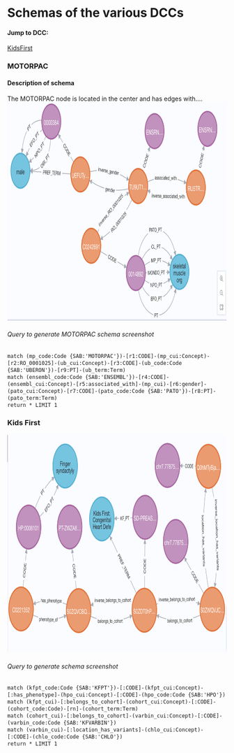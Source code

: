 

# Schemas of the various DCCs
#### Jump to DCC:
 
[KidsFirst](#query-to-generate-MOTORPAC-schema-screenshot)

### **MOTORPAC**
#### Description of schema
The MOTORPAC node is located in the center and has edges with....
<img src="https://github.com/TaylorResearchLab/CFDE_DataDistillery/blob/main/images/MOTORPAC_SCHEMA.png" width="900" height="500">

###### Query to generate MOTORPAC schema screenshot
```
match (mp_code:Code {SAB:'MOTORPAC'})-[r1:CODE]-(mp_cui:Concept)-[r2:RO_0001025]-(ub_cui:Concept)-[r3:CODE]-(ub_code:Code {SAB:'UBERON'})-[r9:PT]-(ub_term:Term) 
match (ensembl_code:Code {SAB:'ENSEMBL'})-[r4:CODE]-(ensembl_cui:Concept)-[r5:associated_with]-(mp_cui)-[r6:gender]-(pato_cui:Concept)-[r7:CODE]-(pato_code:Code {SAB:'PATO'})-[r8:PT]-(pato_term:Term) 
return * LIMIT 1
```


### **Kids First**

<img src="https://github.com/TaylorResearchLab/CFDE_DataDistillery/blob/main/images/KF_SCHEMA.png" width="900" height="500">

###### Query to generate schema screenshot

```
match (kfpt_code:Code {SAB:'KFPT'})-[:CODE]-(kfpt_cui:Concept)-[:has_phenotype]-(hpo_cui:Concept)-[:CODE]-(hpo_code:Code {SAB:'HPO'}) 
match (kfpt_cui)-[:belongs_to_cohort]-(cohort_cui:Concept)-[:CODE]-(cohort_code:Code)-[rn]-(cohort_term:Term)
match (cohort_cui)-[:belongs_to_cohort]-(varbin_cui:Concept)-[:CODE]-(varbin_code:Code {SAB:'KFVARBIN'})
match (varbin_cui)-[:location_has_variants]-(chlo_cui:Concept)-[:CODE]-(chlo_code:Code {SAB:'CHLO'})
return * LIMIT 1
```
